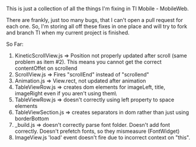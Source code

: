 This is just a collection of all the things I'm fixing in TI Mobile - MobileWeb.

There are frankly, just too many bugs, that I can't open a pull request for each one. So, I'm storing all off these fixes in one place and will try to fork and branch TI when my current project is finished.

So Far:

1. KineticScrollView.js => Position not properly updated after scroll (same problem as item #2). This means you cannot get the correct contentOffet on scrollend
2. ScrollView.js => Fires "scrollEnd" instead of "scrollend"
3. Animation.js => View.rect, not updated after animation
4. TableViewRow.js => creates dom elements for imageLeft, title, imageRight even if you aren't using them\
5. TableViewRow.js => doesn't correctly using left property to space elements
6. TableViewSection.js => creates separators in dom rather than just using borderBottom
7. _build.js => doesn't correctly parse font folder. Doesn't add font correctly. Doesn't prefetch fonts, so they mismeasure (FontWidget)
8. ImageView.js 'load' event doesn't fire due to incorrect context on "this". 
